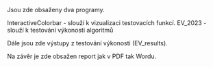 Jsou zde obsaženy dva programy. 

InteractiveColorbar - slouží k vizualizaci testovacích funkcí.
EV_2023 - slouží k testování výkonosti algoritmů

Dále jsou zde výstupy z testování výkonosti (EV_results).

Na závěr je zde obsažen report jak v PDF tak Wordu.

